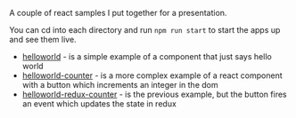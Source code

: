 A couple of react samples I put together for a presentation.

You can cd into each directory and run `npm run start` to start the apps up and see them live.


* [helloworld](./helloworld) - is a simple example of a component that just says hello world
* [helloworld-counter](./helloworld-counter) - is a more complex example of a react component with a button which increments an integer in the dom
* [helloworld-redux-counter](./helloworld-redux-counter) - is the previous example, but the button fires an event which updates the state in redux